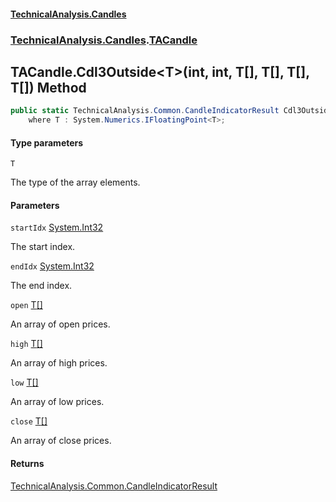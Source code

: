 #### [TechnicalAnalysis\.Candles](Atypical.TechnicalAnalysis.Candles.md 'Atypical\.TechnicalAnalysis\.Candles')
### [TechnicalAnalysis\.Candles](Atypical.TechnicalAnalysis.Candles.md#TechnicalAnalysis.Candles 'TechnicalAnalysis\.Candles').[TACandle](TACandle.md 'TechnicalAnalysis\.Candles\.TACandle')

## TACandle\.Cdl3Outside\<T\>\(int, int, T\[\], T\[\], T\[\], T\[\]\) Method

```csharp
public static TechnicalAnalysis.Common.CandleIndicatorResult Cdl3Outside<T>(int startIdx, int endIdx, T[] open, T[] high, T[] low, T[] close)
    where T : System.Numerics.IFloatingPoint<T>;
```
#### Type parameters

<a name='TechnicalAnalysis.Candles.TACandle.Cdl3Outside_T_(int,int,T[],T[],T[],T[]).T'></a>

`T`

The type of the array elements\.
#### Parameters

<a name='TechnicalAnalysis.Candles.TACandle.Cdl3Outside_T_(int,int,T[],T[],T[],T[]).startIdx'></a>

`startIdx` [System\.Int32](https://docs.microsoft.com/en-us/dotnet/api/System.Int32 'System\.Int32')

The start index\.

<a name='TechnicalAnalysis.Candles.TACandle.Cdl3Outside_T_(int,int,T[],T[],T[],T[]).endIdx'></a>

`endIdx` [System\.Int32](https://docs.microsoft.com/en-us/dotnet/api/System.Int32 'System\.Int32')

The end index\.

<a name='TechnicalAnalysis.Candles.TACandle.Cdl3Outside_T_(int,int,T[],T[],T[],T[]).open'></a>

`open` [T](TACandle.Cdl3Outside_T_(int,int,T[],T[],T[],T[]).md#TechnicalAnalysis.Candles.TACandle.Cdl3Outside_T_(int,int,T[],T[],T[],T[]).T 'TechnicalAnalysis\.Candles\.TACandle\.Cdl3Outside\<T\>\(int, int, T\[\], T\[\], T\[\], T\[\]\)\.T')[\[\]](https://docs.microsoft.com/en-us/dotnet/api/System.Array 'System\.Array')

An array of open prices\.

<a name='TechnicalAnalysis.Candles.TACandle.Cdl3Outside_T_(int,int,T[],T[],T[],T[]).high'></a>

`high` [T](TACandle.Cdl3Outside_T_(int,int,T[],T[],T[],T[]).md#TechnicalAnalysis.Candles.TACandle.Cdl3Outside_T_(int,int,T[],T[],T[],T[]).T 'TechnicalAnalysis\.Candles\.TACandle\.Cdl3Outside\<T\>\(int, int, T\[\], T\[\], T\[\], T\[\]\)\.T')[\[\]](https://docs.microsoft.com/en-us/dotnet/api/System.Array 'System\.Array')

An array of high prices\.

<a name='TechnicalAnalysis.Candles.TACandle.Cdl3Outside_T_(int,int,T[],T[],T[],T[]).low'></a>

`low` [T](TACandle.Cdl3Outside_T_(int,int,T[],T[],T[],T[]).md#TechnicalAnalysis.Candles.TACandle.Cdl3Outside_T_(int,int,T[],T[],T[],T[]).T 'TechnicalAnalysis\.Candles\.TACandle\.Cdl3Outside\<T\>\(int, int, T\[\], T\[\], T\[\], T\[\]\)\.T')[\[\]](https://docs.microsoft.com/en-us/dotnet/api/System.Array 'System\.Array')

An array of low prices\.

<a name='TechnicalAnalysis.Candles.TACandle.Cdl3Outside_T_(int,int,T[],T[],T[],T[]).close'></a>

`close` [T](TACandle.Cdl3Outside_T_(int,int,T[],T[],T[],T[]).md#TechnicalAnalysis.Candles.TACandle.Cdl3Outside_T_(int,int,T[],T[],T[],T[]).T 'TechnicalAnalysis\.Candles\.TACandle\.Cdl3Outside\<T\>\(int, int, T\[\], T\[\], T\[\], T\[\]\)\.T')[\[\]](https://docs.microsoft.com/en-us/dotnet/api/System.Array 'System\.Array')

An array of close prices\.

#### Returns
[TechnicalAnalysis\.Common\.CandleIndicatorResult](https://docs.microsoft.com/en-us/dotnet/api/TechnicalAnalysis.Common.CandleIndicatorResult 'TechnicalAnalysis\.Common\.CandleIndicatorResult')